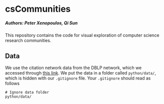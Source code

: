 # csCommunities
##### Authors: Peter Xenopoulos, Qi Sun
This repository contains the code for visual exploration of computer science research communities.

## Data
We use the citation network data from the DBLP network, which we accessed through [this link](https://aminer.org/citation). We put the data in a folder called `python/data/`, which is hidden with our `.gitignore` file. Your `.gitignore` should read as follows

```
# Ignore data folder
python/data/
```
